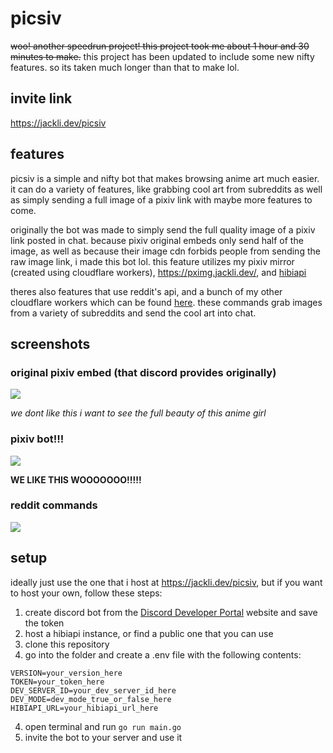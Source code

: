 # picsiv

~~woo! another speedrun project! this project took me about 1 hour and 30 minutes to make.~~ this project has been updated to include some new nifty features. so its taken much longer than that to make lol.

## invite link

https://jackli.dev/picsiv

## features

picsiv is a simple and nifty bot that makes browsing anime art much easier. it can do a variety of features, like grabbing cool art from subreddits as well as simply sending a full image of a pixiv link with maybe more features to come.

originally the bot was made to simply send the full quality image of a pixiv link posted in chat. because pixiv original embeds only send half of the image, as well as because their image cdn forbids people from sending the raw image link, i made this bot lol. this feature utilizes my pixiv mirror (created using cloudflare workers), https://pximg.jackli.dev/, and [hibiapi](https://github.com/mixmoe/HibiAPI)

theres also features that use reddit's api, and a bunch of my other cloudflare workers which can be found [here](https://github.com/jckli/art-workers). these commands grab images from a variety of subreddits and send the cool art into chat.

## screenshots

### original pixiv embed (that discord provides originally)

<img src="https://cdn.hayasaka.moe/aea5d9y2mkl2.jpg" />

_we dont like this i want to see the full beauty of this anime girl_

### pixiv bot!!!

<img src="https://cdn.hayasaka.moe/cknu8ebhssnt.jpg" />

**WE LIKE THIS WOOOOOOO!!!!!**

### reddit commands

<img src="https://cdn.hayasaka.moe/4k3t08qxpknu.jpg" />

## setup

ideally just use the one that i host at https://jackli.dev/picsiv, but if you want to host your own, follow these steps:

1. create discord bot from the [Discord Developer Portal](https://discord.com/developers/applications/) website and save the token
2. host a hibiapi instance, or find a public one that you can use
3. clone this repository
4. go into the folder and create a .env file with the following contents:

```
VERSION=your_version_here
TOKEN=your_token_here
DEV_SERVER_ID=your_dev_server_id_here
DEV_MODE=dev_mode_true_or_false_here
HIBIAPI_URL=your_hibiapi_url_here
```

4. open terminal and run `go run main.go`
5. invite the bot to your server and use it
